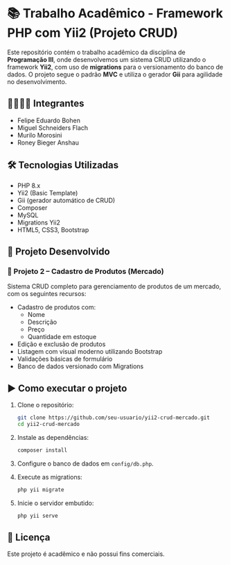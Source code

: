 # 📚 Trabalho Acadêmico - Framework PHP com Yii2 (Projeto CRUD)

Este repositório contém o trabalho acadêmico da disciplina de **Programação III**, onde desenvolvemos um sistema CRUD utilizando o framework **Yii2**, com uso de **migrations** para o versionamento do banco de dados. O projeto segue o padrão **MVC** e utiliza o gerador **Gii** para agilidade no desenvolvimento.


## 👨‍👩‍👧‍👦 Integrantes

- Felipe Eduardo Bohen  
- Miguel Schneiders Flach  
- Murilo Morosini  
- Roney Bieger Anshau  

## 🛠 Tecnologias Utilizadas

- PHP 8.x  
- Yii2 (Basic Template)  
- Gii (gerador automático de CRUD)  
- Composer  
- MySQL  
- Migrations Yii2  
- HTML5, CSS3, Bootstrap  

## 📁 Projeto Desenvolvido

### 🛒 Projeto 2 – Cadastro de Produtos (Mercado)

Sistema CRUD completo para gerenciamento de produtos de um mercado, com os seguintes recursos:

- Cadastro de produtos com:
  - Nome
  - Descrição
  - Preço
  - Quantidade em estoque
- Edição e exclusão de produtos
- Listagem com visual moderno utilizando Bootstrap
- Validações básicas de formulário
- Banco de dados versionado com Migrations

## ▶️ Como executar o projeto

1. Clone o repositório:
   ```bash
   git clone https://github.com/seu-usuario/yii2-crud-mercado.git
   cd yii2-crud-mercado
   ```

2. Instale as dependências:
   ```bash
   composer install
   ```

3. Configure o banco de dados em `config/db.php`.

4. Execute as migrations:
   ```bash
   php yii migrate
   ```

5. Inicie o servidor embutido:
   ```bash
   php yii serve
   ```

## 📘 Licença

Este projeto é acadêmico e não possui fins comerciais.
